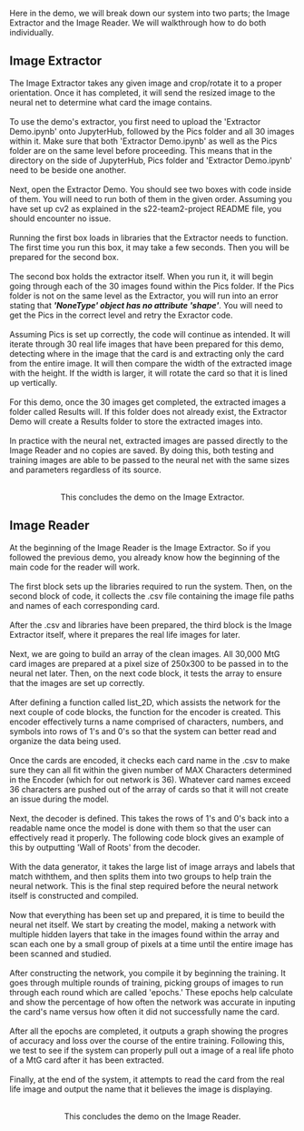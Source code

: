 Here in the demo, we will break down our system into two parts; the Image Extractor and the Image Reader. We will walkthrough how to do both individually.<br>

<h2><b>Image Extractor</b></h2>
The Image Extractor takes any given image and crop/rotate it to a proper orientation. Once it has completed, it will send the resized image to the neural net to determine what card the image contains.<br>
<br>
To use the demo's extractor, you first need to upload the 'Extractor Demo.ipynb' onto JupyterHub, followed by the Pics folder and all 30 images within it. Make sure that both 'Extractor Demo.ipynb' as well as the Pics folder are on the same level before proceeding. This means that in the directory on the side of JupyterHub, Pics folder and 'Extractor Demo.ipynb' need to be beside one another.<br>
<br>
Next, open the Extractor Demo. You should see two boxes with code inside of them. You will need to run both of them in the given order. Assuming you have set up cv2 as explained in the s22-team2-project README file, you should encounter no issue.<br>
<br>
Running the first box loads in libraries that the Extractor needs to function. The first time you run this box, it may take a few seconds. Then you will be prepared for the second box.<br>
<br>
The second box holds the extractor itself. When you run it, it will begin going through each of the 30 images found within the Pics folder. If the Pics folder is not on the same level as the Extractor, you will run into an error stating that <b><i>'NoneType' object has no attribute 'shape'</i></b>. You will need to get the Pics in the correct level and retry the Exractor code.<br>
<br>
Assuming Pics is set up correctly, the code will continue as intended. It will iterate through 30 real life images that have been prepared for this demo, detecting where in the image that the card is and extracting only the card from the entire image. It will then compare the width of the extracted image with the height. If the width is larger, it will rotate the card so that it is lined up vertically.<br>
<br>
For this demo, once the 30 images get completed, the extracted images a folder called Results will. If this folder does not already exist, the Extractor Demo will create a Results folder to store the extracted images into.<br>
<br>
In practice with the neural net, extracted images are passed directly to the Image Reader and no copies are saved. By doing this, both testing and training images are able to be passed to the neural net with the same sizes and parameters regardless of its source.<br>
<br>
<p align=center>This concludes the demo on the Image Extractor.</p>

<h2><b>Image Reader</b></h2>
At the beginning of the Image Reader is the Image Extractor. So if you followed the previous demo, you already know how the beginning of the main code for the reader will work.<br>
<br>
The first block sets up the libraries required to run the system. Then, on the second block of code, it collects the .csv file containing the image file paths and names of each corresponding card.<br>
<br>
After the .csv and libraries have been prepared, the third block is the Image Extractor itself, where it prepares the real life images for later.<br>
<br>
Next, we are going to build an array of the clean images. All 30,000 MtG card images are prepared at a pixel size of 250x300 to be passed in to the neural net later. Then, on the next code block, it tests the array to ensure that the images are set up correctly.<br>
<br>
After defining a function called list_2D, which assists the network for the next couple of code blocks, the function for the encoder is created. This encoder effectively turns a name comprised of characters, numbers, and symbols into rows of 1's and 0's so that the system can better read and organize the data being used.<br>
<br>
Once the cards are encoded, it checks each card name in the .csv to make sure they can all fit within the given number of MAX Characters determined in the Encoder (which for out network is 36). Whatever card names exceed 36 characters are pushed out of the array of cards so that it will not create an issue during the model.<br>
<br>
Next, the decoder is defined. This takes the rows of 1's and 0's back into a readable name once the model is done with them so that the user can effectively read it properly. The following code block gives an example of this by outputting 'Wall of Roots' from the decoder.<br>
<br>
With the data generator, it takes the large list of image arrays and labels that match withthem, and then splits them into two groups to help train the neural network. This is the final step required before the neural network itself is constructed and compiled.<br>
<br>
Now that everything has been set up and prepared, it is time to beuild the neural net itself. We start by creating the model, making a network with multiple hidden layers that take in the images found within the array and scan each one by a small group of pixels at a time until the entire image has been scanned and studied.<br>
<br>
After constructing the network, you compile it by beginning the training. It goes through multiple rounds of training, picking groups of images to run through each round which are called 'epochs.' These epochs help calculate and show the percentage of how often the network was accurate in inputing the card's name versus how often it did not successfully name the card.<br>
<br>
After all the epochs are completed, it outputs a graph showing the progres of accuracy and loss over the course of the entire training. Following this, we test to see if the system can properly pull out a image of a real life photo of a MtG card after it has been extracted.<br>
<br>
Finally, at the end of the system, it attempts to read the card from the real life image and output the name that it believes the image is displaying.<br>
<br>
<p align=center>This concludes the demo on the Image Reader.</p>
